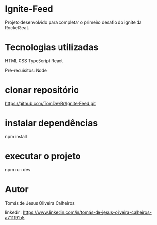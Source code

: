 # Ignite-Feed

Projeto desenvolvido para completar o primeiro desafio do ignite da RocketSeat.


 
# Tecnologias utilizadas
HTML 
CSS
TypeScript
React

Pré-requisitos: 
Node

# clonar repositório

https://github.com/TomDevBr/Ignite-Feed.git

# instalar dependências

npm install

# executar o projeto

npm run dev

# Autor

Tomás de Jesus Oliveira Calheiros 


linkedin: https://www.linkedin.com/in/tomás-de-jesus-oliveira-calheiros-a711191b5

